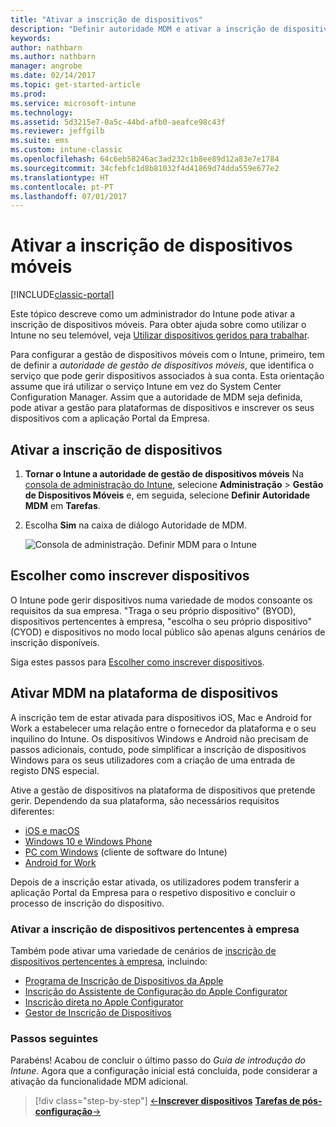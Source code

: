 ```yaml
---
title: "Ativar a inscrição de dispositivos"
description: "Definir autoridade MDM e ativar a inscrição de dispositivos iOS, Mac, Android e Windows."
keywords: 
author: nathbarn
ms.author: nathbarn
manager: angrobe
ms.date: 02/14/2017
ms.topic: get-started-article
ms.prod: 
ms.service: microsoft-intune
ms.technology: 
ms.assetid: 5d3215e7-0a5c-44bd-afb0-aeafce98c43f
ms.reviewer: jeffgilb
ms.suite: ems
ms.custom: intune-classic
ms.openlocfilehash: 64c6eb58246ac3ad232c1b8ee89d12a83e7e1784
ms.sourcegitcommit: 34cfebfc1d8b81032f4d41869d74dda559e677e2
ms.translationtype: HT
ms.contentlocale: pt-PT
ms.lasthandoff: 07/01/2017
---
```

# <a name="enable-enrollment-for-mobile-devices"></a>Ativar a inscrição de dispositivos móveis

[!INCLUDE[classic-portal](../includes/classic-portal.md)]

Este tópico descreve como um administrador do Intune pode ativar a inscrição de dispositivos móveis. Para obter ajuda sobre como utilizar o Intune no seu telemóvel, veja [Utilizar dispositivos geridos para trabalhar](https://docs.microsoft.com/intune-user-help/company-portal-frequently-asked-questions).

Para configurar a gestão de dispositivos móveis com o Intune, primeiro, tem de definir a *autoridade de gestão de dispositivos móveis*, que identifica o serviço que pode gerir dispositivos associados à sua conta. Esta orientação assume que irá utilizar o serviço Intune em vez do System Center Configuration Manager. Assim que a autoridade de MDM seja definida, pode ativar a gestão para plataformas de dispositivos e inscrever os seus dispositivos com a aplicação Portal da Empresa.

## <a name="enable-device-enrollment"></a>Ativar a inscrição de dispositivos

1. **Tornar o Intune a autoridade de gestão de dispositivos móveis** Na [consola de administração do Intune](https://manage.microsoft.com/), selecione **Administração** > **Gestão de Dispositivos Móveis** e, em seguida, selecione **Definir Autoridade MDM** em **Tarefas**.  

2. Escolha **Sim** na caixa de diálogo Autoridade de MDM.

    ![Consola de administração. Definir MDM para o Intune](../media/intune-mdm-authority.png)

## <a name="choose-how-to-enroll-devices"></a>Escolher como inscrever dispositivos

O Intune pode gerir dispositivos numa variedade de modos consoante os requisitos da sua empresa. "Traga o seu próprio dispositivo" (BYOD), dispositivos pertencentes à empresa, "escolha o seu próprio dispositivo" (CYOD) e dispositivos no modo local público são apenas alguns cenários de inscrição disponíveis.

Siga estes passos para [Escolher como inscrever dispositivos](choose-how-to-enroll-devices1.md).

## <a name="enable-mdm-for-your-device-platform"></a>Ativar MDM na plataforma de dispositivos
A inscrição tem de estar ativada para dispositivos iOS, Mac e Android for Work a estabelecer uma relação entre o fornecedor da plataforma e o seu inquilino do Intune. Os dispositivos Windows e Android não precisam de passos adicionais, contudo, pode simplificar a inscrição de dispositivos Windows para os seus utilizadores com a criação de uma entrada de registo DNS especial.

Ative a gestão de dispositivos na plataforma de dispositivos que pretende gerir. Dependendo da sua plataforma, são necessários requisitos diferentes:

- [iOS e macOS](/intune-classic/deploy-use/set-up-ios-and-mac-management-with-microsoft-intune)
- [Windows 10 e Windows Phone](/intune-classic/deploy-use/set-up-windows-device-management-with-microsoft-intune)
- [PC com Windows](/intune-classic/deploy-use/manage-windows-pcs-with-microsoft-intune) (cliente de software do Intune)
- [Android for Work](/intune-classic/deploy-use/set-up-android-for-work)

Depois de a inscrição estar ativada, os utilizadores podem transferir a aplicação Portal da Empresa para o respetivo dispositivo e concluir o processo de inscrição do dispositivo.

### <a name="enable-company-owned-device-enrollment"></a>Ativar a inscrição de dispositivos pertencentes à empresa
Também pode ativar uma variedade de cenários de [inscrição de dispositivos pertencentes à empresa](/intune-classic/deploy-use/manage-corporate-owned-devices), incluindo:
- [Programa de Inscrição de Dispositivos da Apple](/intune-classic/deploy-use/ios-device-enrollment-program-in-microsoft-intune)
- [Inscrição do Assistente de Configuração do Apple Configurator](/intune-classic/deploy-use/ios-setup-assistant-enrollment-in-microsoft-intune)
- [Inscrição direta no Apple Configurator](/intune-classic/deploy-use/ios-direct-enrollment-in-microsoft-intune)
- [Gestor de Inscrição de Dispositivos](/intune-classic/deploy-use/enroll-corporate-owned-devices-with-the-device-enrollment-manager-in-microsoft-intune)

### <a name="next-steps"></a>Passos seguintes
Parabéns! Acabou de concluir o último passo do *Guia de introdução do Intune*. Agora que a configuração inicial está concluída, pode considerar a ativação da funcionalidade MDM adicional.

>[!div class="step-by-step"]
>[&larr;**Inscrever dispositivos**](.\start-with-a-paid-subscription-to-microsoft-intune-step-8.md)     [**Tarefas de pós-configuração**&rarr;](.\post-configuration-tasks.md)  
